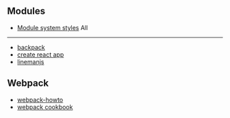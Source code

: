 Modules
---
- [Module system styles](https://github.com/webpack/docs/wiki/motivation)
All
---
- [backpack](https://github.com/palmerhq/backpack)
- [create react app](https://github.com/facebookincubator/create-react-app)
- [linemanjs](http://linemanjs.com/)

Webpack
---
- [webpack-howto](https://github.com/petehunt/webpack-howto)
- [webpack cookbook](http://survivejs.com/webpack/developing-with-webpack/getting-started/)
